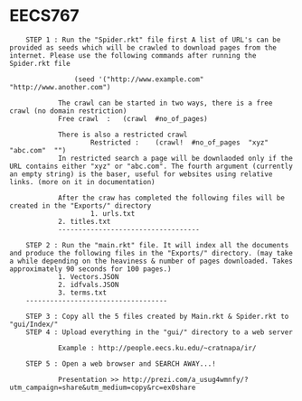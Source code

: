 # EECS767
        STEP 1 : Run the "Spider.rkt" file first A list of URL's can be provided as seeds which will be crawled to download pages from the internet. Please use the following commands after running the Spider.rkt file
            
                    (seed '("http://www.example.com" "http://www.another.com")
        
				The crawl can be started in two ways, there is a free crawl (no domain restriction)
				Free crawl  :   (crawl  #no_of_pages)
        
                There is also a restricted crawl
                        Restricted :    (crawl!  #no_of_pages  "xyz"  "abc.com"  "")
                In restricted search a page will be downlaoded only if the URL contains either "xyz" or "abc.com". The fourth argument (currently an empty string) is the baser, useful for websites using relative links. (more on it in documentation)
        
                After the craw has completed the following files will be created in the "Exports/" directory
                        1. urls.txt
				2. titles.txt
                -----------------------------------
        
        STEP 2 : Run the "main.rkt" file. It will index all the documents and produce the following files in the "Exports/" directory. (may take a while depending on the heaviness & number of pages downloaded. Takes approximately 90 seconds for 100 pages.)
				1. Vectors.JSON
				2. idfvals.JSON
				3. terms.txt
		-----------------------------------
        
        STEP 3 : Copy all the 5 files created by Main.rkt & Spider.rkt to "gui/Index/"
        STEP 4 : Upload everything in the "gui/" directory to a web server
                
                Example : http://people.eecs.ku.edu/~cratnapa/ir/
                
        STEP 5 : Open a web browser and SEARCH AWAY...!

                Presentation >> http://prezi.com/a_usug4wmnfy/?utm_campaign=share&utm_medium=copy&rc=ex0share
